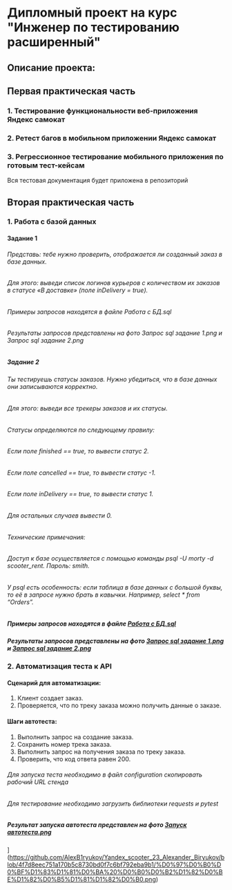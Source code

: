 ﻿# Дипломный проект на курс "Инженер по тестированию расширенный"

## Описание проекта:

## Первая практическая часть
### 1. Тестирование функциональности веб-приложения Яндекс самокат
### 2. Ретест багов в мобильном приложении Яндекс самокат
### 3. Регрессионное тестирование мобильного приложения по готовым тест-кейсам
Вся тестовая документация будет приложена в репозиторий
## Вторая практическая часть
### 1. Работа с базой данных
#### Задание 1
###### Представь: тебе нужно проверить, отображается ли созданный заказ в базе данных.
###### Для этого: выведи список логинов курьеров с количеством их заказов в статусе «В доставке» (поле inDelivery = true).
###### Примеры запросов находятся в файле Работа с БД.sql
###### Результаты запросов представлены на фото Запрос sql задание 1.png и Запрос sql задание 2.png
##### Задание 2
###### Ты тестируешь статусы заказов. Нужно убедиться, что в базе данных они записываются корректно.
###### Для этого: выведи все трекеры заказов и их статусы. 
###### Статусы определяются по следующему правилу:
###### Если поле finished == true, то вывести статус 2.
###### Если поле canсelled == true, то вывести статус -1.
###### Если поле inDelivery == true, то вывести статус 1.
###### Для остальных случаев вывести 0.
###### Технические примечания:
###### Доступ к базе осуществляется с помощью команды psql -U morty -d scooter_rent. Пароль: smith.
###### У psql есть особенность: если таблица в базе данных с большой буквы, то её в запросе нужно брать в кавычки. Например, select * from “Orders”.
##### Примеры запросов находятся в файле [Работа с БД.sql](https://github.com/AlexB1ryukov/Yandex_scooter_23_Alexander_Biryukov/blob/9ec60cbe0ed649125b74ae5e7d98e0b81fc3fd0e/%D0%A0%D0%B0%D0%B1%D0%BE%D1%82%D0%B0%20%D1%81%20%D0%91%D0%94.sql)
##### Результаты запросов представлены на фото [Запрос sql задание 1.png](https://github.com/AlexB1ryukov/Yandex_scooter_23_Alexander_Biryukov/blob/3f28ef0f6322a6b9660ca8fde8af0b2aa2788ff9/%D0%97%D0%B0%D0%BF%D1%80%D0%BE%D1%81%20sql%20%D0%B7%D0%B0%D0%B4%D0%B0%D0%BD%D0%B8%D0%B5%201.png) и [Запрос sql задание 2.png](https://github.com/AlexB1ryukov/Yandex_scooter_23_Alexander_Biryukov/blob/9ec60cbe0ed649125b74ae5e7d98e0b81fc3fd0e/%D0%97%D0%B0%D0%BF%D1%80%D0%BE%D1%81%20sql%20%D0%B7%D0%B0%D0%B4%D0%B0%D0%BD%D0%B8%D0%B5%202.png)
### 2. Автоматизация теста к API
#### Cценарий для автоматизации:
1) Клиент создает заказ.
2) Проверяется, что по треку заказа можно получить данные о заказе.
#### Шаги автотеста:
1) Выполнить запрос на создание заказа.
2) Сохранить номер трека заказа.
3) Выполнить запрос на получения заказа по треку заказа.
4) Проверить, что код ответа равен 200.

###### Для запуска теста необходимо в файл configuration скопировать рабочий URL стенда
###### Для тестирование необходимо загрузить библиотеки requests и pytest

##### Результат запуска автотеста представлен на фото [Запуск автотеста.png](https://github.com/AlexB1ryukov/Yandex_scooter_23_Alexander_Biryukov/blob/9ec60cbe0ed649125b74ae5e7d98e0b81fc3fd0e/%D0%97%D0%B0%D0%BF%D1%83%D1%81%D0%BA%20%D0%B0%D0%B2%D1%82%D0%BE%D1%82%D0%B5%D1%81%D1%82%D0%B0.png)
](https://github.com/AlexB1ryukov/Yandex_scooter_23_Alexander_Biryukov/blob/4f7d8eec751a170b5c8730bd0f7c6bf792eba9b1/%D0%97%D0%B0%D0%BF%D1%83%D1%81%D0%BA%20%D0%B0%D0%B2%D1%82%D0%BE%D1%82%D0%B5%D1%81%D1%82%D0%B0.png)
